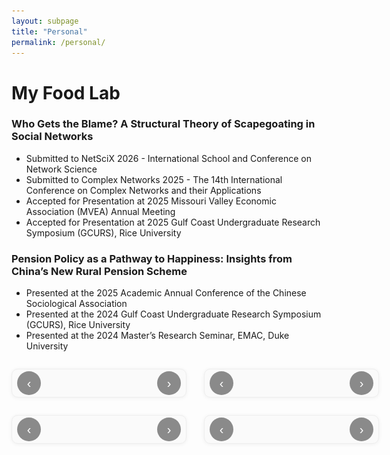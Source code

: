 ```yaml
---
layout: subpage
title: "Personal"
permalink: /personal/
---
```


# My Food Lab
### Who Gets the Blame? A Structural Theory of Scapegoating in Social Networks
- Submitted to NetSciX 2026 - International School and Conference on Network Science
- Submitted to Complex Networks 2025 - The 14th International Conference on Complex Networks and their Applications
- Accepted for Presentation at 2025 Missouri Valley Economic Association (MVEA) Annual Meeting
- Accepted for Presentation at 2025 Gulf Coast Undergraduate Research Symposium (GCURS), Rice University  


### Pension Policy as a Pathway to Happiness: Insights from China’s New Rural Pension Scheme  
- Presented at the 2025 Academic Annual Conference of the Chinese Sociological Association
- Presented at the 2024 Gulf Coast Undergraduate Research Symposium (GCURS), Rice University  
- Presented at the 2024 Master’s Research Seminar, EMAC, Duke University  

<!-- 4 格独立轮播 -->
<div class="grid4">
  <!-- A: a1 - a14 -->
  <div class="mini-slider">
    <div class="track">
      <img src="/files/personal/a1.jpg"  alt="a1">
      <img src="/files/personal/a2.jpg"  alt="a2">
      <img src="/files/personal/a3.jpg"  alt="a3">
      <img src="/files/personal/a4.jpg"  alt="a4">
      <img src="/files/personal/a5.jpg"  alt="a5">
      <img src="/files/personal/a6.jpg"  alt="a6">
      <img src="/files/personal/a7.jpg"  alt="a7">
      <img src="/files/personal/a8.jpg"  alt="a8">
      <img src="/files/personal/a9.jpg"  alt="a9">
      <img src="/files/personal/a10.jpg" alt="a10">
      <img src="/files/personal/a11.jpg" alt="a11">
      <img src="/files/personal/a12.jpg" alt="a12">
      <img src="/files/personal/a13.jpg" alt="a13">
      <img src="/files/personal/a14.jpg" alt="a14">
    </div>
    <button class="nav prev">‹</button>
    <button class="nav next">›</button>
    <div class="dots"></div>
  </div>

  <!-- B: b1 - b6 -->
  <div class="mini-slider">
    <div class="track">
      <img src="/files/personal/b1.jpg" alt="b1">
      <img src="/files/personal/b2.jpg" alt="b2">
      <img src="/files/personal/b3.jpg" alt="b3">
      <img src="/files/personal/b4.jpg" alt="b4">
      <img src="/files/personal/b5.jpg" alt="b5">
      <img src="/files/personal/b6.jpg" alt="b6">
    </div>
    <button class="nav prev">‹</button>
    <button class="nav next">›</button>
    <div class="dots"></div>
  </div>

  <!-- C: c1 - c7 -->
  <div class="mini-slider">
    <div class="track">
      <img src="/files/personal/c1.jpg" alt="c1">
      <img src="/files/personal/c2.jpg" alt="c2">
      <img src="/files/personal/c3.jpg" alt="c3">
      <img src="/files/personal/c4.jpg" alt="c4">
      <img src="/files/personal/c5.jpg" alt="c5">
      <img src="/files/personal/c6.jpg" alt="c6">
      <img src="/files/personal/c7.jpg" alt="c7">
    </div>
    <button class="nav prev">‹</button>
    <button class="nav next">›</button>
    <div class="dots"></div>
  </div>

  <!-- D: d1 - d12 -->
  <div class="mini-slider">
    <div class="track">
      <img src="/files/personal/d1.jpg"  alt="d1">
      <img src="/files/personal/d2.jpg"  alt="d2">
      <img src="/files/personal/d3.jpg"  alt="d3">
      <img src="/files/personal/d4.jpg"  alt="d4">
      <img src="/files/personal/d5.jpg"  alt="d5">
      <img src="/files/personal/d6.jpg"  alt="d6">
      <img src="/files/personal/d7.jpg"  alt="d7">
      <img src="/files/personal/d8.jpg"  alt="d8">
      <img src="/files/personal/d9.jpg"  alt="d9">
      <img src="/files/personal/d10.jpg" alt="d10">
      <img src="/files/personal/d11.jpg" alt="d11">
      <img src="/files/personal/d12.jpg" alt="d12">
    </div>
    <button class="nav prev">‹</button>
    <button class="nav next">›</button>
    <div class="dots"></div>
  </div>
</div>

<style>
/* 容器为 2x2 四宫格，响应式 */
.grid4{
  display:grid;
  grid-template-columns:repeat(2, minmax(280px, 1fr));
  gap:28px;
  max-width:1100px;
  margin:28px auto;
}

/* 单个滑块 */
.mini-slider{
  position:relative;
  background:#fafafa;
  border:1px solid #eee;
  border-radius:10px;
  padding:12px 12px 32px;
  box-shadow:0 1px 6px rgba(0,0,0,.06);
}

/* 轨道里放多张图，仅显示当前一张 */
.mini-slider .track > img{
  display:none;
  width:100%;
  height:260px;           /* 统一高度 */
  object-fit:cover;       /* 充满裁切，画面不变形 */
  border-radius:8px;
}
.mini-slider .track > img.active{ display:block; }

/* 左右箭头 */
.mini-slider .nav{
  position:absolute;
  top:50%;
  transform:translateY(-50%);
  width:38px; height:38px;
  border:none; border-radius:50%;
  background:rgba(0,0,0,.45);
  color:#fff; font-size:20px;
  cursor:pointer;
}
.mini-slider .prev{ left:8px; }
.mini-slider .next{ right:8px; }

/* 小圆点 */
.mini-slider .dots{
  position:absolute;
  left:0; right:0; bottom:8px;
  display:flex; gap:6px; justify-content:center;
}
.mini-slider .dots button{
  width:8px; height:8px; border-radius:50%;
  border:none; background:#cfcfcf; cursor:pointer;
}
.mini-slider .dots button.active{ background:#333; }

/* 移动端：一列展示 */
@media (max-width: 720px){
  .grid4{ grid-template-columns:1fr; }
  .mini-slider .track > img{ height:220px; }
}
</style>

<script>
(function(){
  // 初始化页面上所有 mini-slider（四个互不影响）
  document.querySelectorAll('.mini-slider').forEach(setupSlider);

  function setupSlider(slider){
    const imgs = Array.from(slider.querySelectorAll('.track img'));
    let i = 0;

    // dots
    const dotsWrap = slider.querySelector('.dots');
    imgs.forEach((_,idx)=>{
      const b = document.createElement('button');
      b.addEventListener('click', ()=>show(idx));
      dotsWrap.appendChild(b);
    });

    // arrows
    slider.querySelector('.prev').addEventListener('click', ()=>show(i-1));
    slider.querySelector('.next').addEventListener('click', ()=>show(i+1));

    function show(n){
      i = (n + imgs.length) % imgs.length;
      imgs.forEach(img=>img.classList.remove('active'));
      imgs[i].classList.add('active');
      dotsWrap.querySelectorAll('button').forEach((d,idx)=>d.classList.toggle('active', idx===i));
    }

    // 初始显示第一张
    show(0);
  }
})();
</script>
